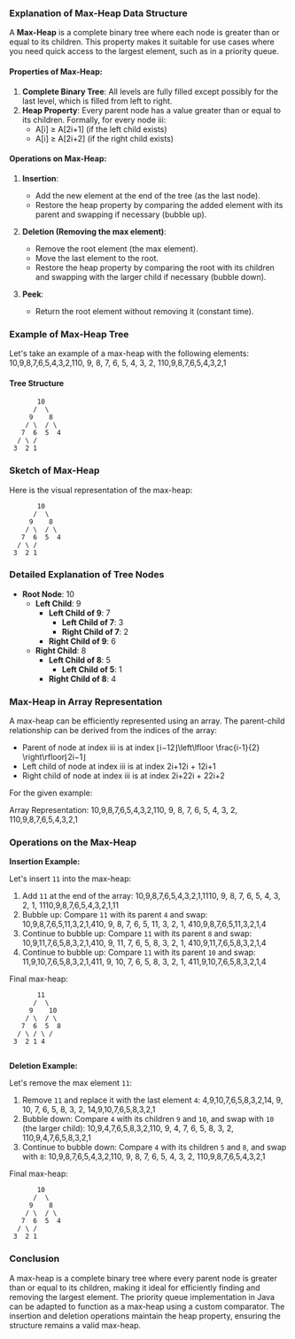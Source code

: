 ### Explanation of Max-Heap Data Structure

A **Max-Heap** is a complete binary tree where each node is greater than or equal to its children. This property makes it suitable for use cases where you need quick access to the largest element, such as in a priority queue.

#### Properties of Max-Heap:

1. **Complete Binary Tree**: All levels are fully filled except possibly for the last level, which is filled from left to right.
2. **Heap Property**: Every parent node has a value greater than or equal to its children. Formally, for every node iii:
    - A[i] ≥ A[2i+1]   (if the left child exists)
    - A[i] ≥ A[2i+2]  (if the right child exists)

#### Operations on Max-Heap:

1. **Insertion**:
    
    - Add the new element at the end of the tree (as the last node).
    - Restore the heap property by comparing the added element with its parent and swapping if necessary (bubble up).
2. **Deletion (Removing the max element)**:
    
    - Remove the root element (the max element).
    - Move the last element to the root.
    - Restore the heap property by comparing the root with its children and swapping with the larger child if necessary (bubble down).
3. **Peek**:
    
    - Return the root element without removing it (constant time).

### Example of Max-Heap Tree

Let's take an example of a max-heap with the following elements: 10,9,8,7,6,5,4,3,2,110, 9, 8, 7, 6, 5, 4, 3, 2, 110,9,8,7,6,5,4,3,2,1

#### Tree Structure

```
       10
      /  \
     9    8
    / \  / \
   7  6  5  4
  / \ /
 3  2 1

```

### Sketch of Max-Heap

Here is the visual representation of the max-heap:

```
       10
      /  \
     9    8
    / \  / \
   7  6  5  4
  / \ /
 3  2 1

```

### Detailed Explanation of Tree Nodes

- **Root Node**: 10
    - **Left Child**: 9
        - **Left Child of 9**: 7
            - **Left Child of 7**: 3
            - **Right Child of 7**: 2
        - **Right Child of 9**: 6
    - **Right Child**: 8
        - **Left Child of 8**: 5
            - **Left Child of 5**: 1
        - **Right Child of 8**: 4

### Max-Heap in Array Representation

A max-heap can be efficiently represented using an array. The parent-child relationship can be derived from the indices of the array:

- Parent of node at index iii is at index ⌊i−12⌋\left\lfloor \frac{i-1}{2} \right\rfloor⌊2i−1​⌋
- Left child of node at index iii is at index 2i+12i + 12i+1
- Right child of node at index iii is at index 2i+22i + 22i+2

For the given example:

Array Representation: 10,9,8,7,6,5,4,3,2,110, 9, 8, 7, 6, 5, 4, 3, 2, 110,9,8,7,6,5,4,3,2,1

### Operations on the Max-Heap

**Insertion Example:**

Let's insert `11` into the max-heap:

1. Add `11` at the end of the array: 10,9,8,7,6,5,4,3,2,1,1110, 9, 8, 7, 6, 5, 4, 3, 2, 1, 1110,9,8,7,6,5,4,3,2,1,11
2. Bubble up: Compare `11` with its parent `4` and swap: 10,9,8,7,6,5,11,3,2,1,410, 9, 8, 7, 6, 5, 11, 3, 2, 1, 410,9,8,7,6,5,11,3,2,1,4
3. Continue to bubble up: Compare `11` with its parent `8` and swap: 10,9,11,7,6,5,8,3,2,1,410, 9, 11, 7, 6, 5, 8, 3, 2, 1, 410,9,11,7,6,5,8,3,2,1,4
4. Continue to bubble up: Compare `11` with its parent `10` and swap: 11,9,10,7,6,5,8,3,2,1,411, 9, 10, 7, 6, 5, 8, 3, 2, 1, 411,9,10,7,6,5,8,3,2,1,4

Final max-heap:
```
       11
      /  \
     9    10
    / \  / \
   7  6  5  8
  / \ / \ /
 3  2 1 4
   
```
**Deletion Example:**

Let's remove the max element `11`:

1. Remove `11` and replace it with the last element `4`: 4,9,10,7,6,5,8,3,2,14, 9, 10, 7, 6, 5, 8, 3, 2, 14,9,10,7,6,5,8,3,2,1
2. Bubble down: Compare `4` with its children `9` and `10`, and swap with `10` (the larger child): 10,9,4,7,6,5,8,3,2,110, 9, 4, 7, 6, 5, 8, 3, 2, 110,9,4,7,6,5,8,3,2,1
3. Continue to bubble down: Compare `4` with its children `5` and `8`, and swap with `8`: 10,9,8,7,6,5,4,3,2,110, 9, 8, 7, 6, 5, 4, 3, 2, 110,9,8,7,6,5,4,3,2,1

Final max-heap:

```
       10
      /  \
     9    8
    / \  / \
   7  6  5  4
  / \ /
 3  2 1

```

### Conclusion

A max-heap is a complete binary tree where every parent node is greater than or equal to its children, making it ideal for efficiently finding and removing the largest element. The priority queue implementation in Java can be adapted to function as a max-heap using a custom comparator. The insertion and deletion operations maintain the heap property, ensuring the structure remains a valid max-heap.